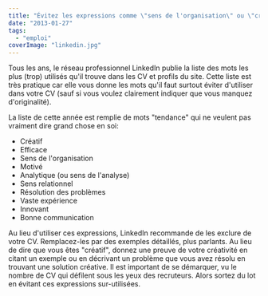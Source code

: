 ```yaml
---
title: "Évitez les expressions comme \"sens de l'organisation\" ou \"créatif\" pour faire sortir votre CV du lot"
date: "2013-01-27"
tags:
  - "emploi"
coverImage: "linkedin.jpg"
---
```


Tous les ans, le réseau professionnel LinkedIn publie la liste des mots les plus (trop) utilisés qu'il trouve dans les CV et profils du site. Cette liste est très pratique car elle vous donne les mots qu'il faut surtout éviter d'utiliser dans votre CV (sauf si vous voulez clairement indiquer que vous manquez d'originalité).

La liste de cette année est remplie de mots "tendance" qui ne veulent pas vraiment dire grand chose en soi:

- Créatif
- Efficace
- Sens de l'organisation
- Motivé
- Analytique (ou sens de l'analyse)
- Sens relationnel
- Résolution des problèmes
- Vaste expérience
- Innovant
- Bonne communication

Au lieu d'utiliser ces expressions, LinkedIn recommande de les exclure de votre CV. Remplacez-les par des exemples détaillés, plus parlants. Au lieu de dire que vous êtes "créatif", donnez une preuve de votre créativité en citant un exemple ou en décrivant un problème que vous avez résolu en trouvant une solution créative. Il est important de se démarquer, vu le nombre de CV qui défilent sous les yeux des recruteurs. Alors sortez du lot en évitant ces expressions sur-utilisées.

